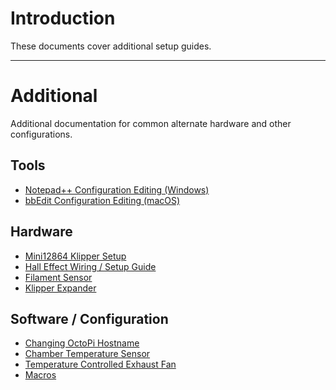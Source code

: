 # Introduction

These documents cover additional setup guides.

---
# Additional

Additional documentation for common alternate hardware and other configurations.

## Tools

* [Notepad++ Configuration Editing (Windows)](./notepadplusplus.md)
* [bbEdit Configuration Editing (macOS)](./bbedit.md)

## Hardware

* [Mini12864 Klipper Setup](./mini12864_klipper_guide.md)
* [Hall Effect Wiring / Setup Guide]()
* [Filament Sensor](./filament_runout_sensor.md)
* [Klipper Expander](https://github.com/VoronDesign/Voron-Hardware/blob/master/Klipper_Expander/Documentation/README.md#setup)

## Software / Configuration

* [Changing OctoPi Hostname](https://github.com/guysoft/OctoPi/wiki/Changing-the-hostname)
* [Chamber Temperature Sensor](./chamber_temperature_exhaust_fan.md)
* [Temperature Controlled Exhaust Fan](./chamber_temperature_exhaust_fan.md)
* [Macros](./macros.md)


